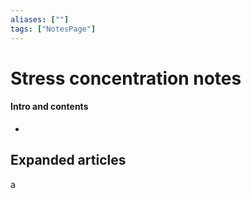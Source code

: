 ```yaml
---
aliases: [""]
tags: ["NotesPage"]
---
```


# Stress concentration notes

#### Intro and contents
- 


## Expanded articles
a